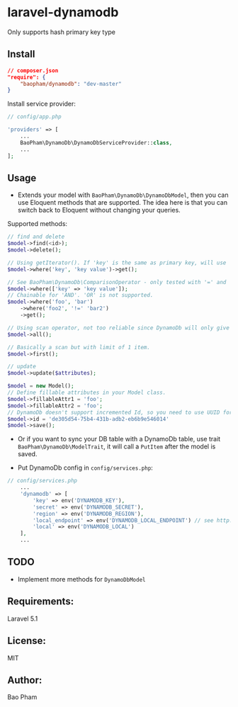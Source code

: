 laravel-dynamodb
================
Only supports hash primary key type

Install
------

~~~json
// composer.json
"require": {
    "baopham/dynamodb": "dev-master"
}
~~~

Install service provider:

~~~php
// config/app.php

'providers' => [
    ...
    BaoPham\DynamoDb\DynamoDbServiceProvider::class,
    ...
];
~~~

Usage
-----
* Extends your model with `BaoPham\DynamoDb\DynamoDbModel`, then you can use Eloquent methods that are supported. The idea here is that you can switch back to Eloquent without changing your queries.  

Supported methods:

~~~php
// find and delete
$model->find(<id>);
$model->delete();

// Using getIterator(). If 'key' is the same as primary key, will use 'Query', otherwise 'Scan'.
$model->where('key', 'key value')->get();

// See BaoPham\DynamoDb\ComparisonOperator - only tested with '=' and '!=' so far.
$model->where(['key' => 'key value']);
// Chainable for 'AND'. 'OR' is not supported.
$model->where('foo', 'bar')
    ->where('foo2', '!=' 'bar2')
    ->get();

// Using scan operator, not too reliable since DynamoDb will only give 1MB total of data.
$model->all();

// Basically a scan but with limit of 1 item.
$model->first();

// update
$model->update($attributes);

$model = new Model();
// Define fillable attributes in your Model class.
$model->fillableAttr1 = 'foo';
$model->fillableAttr2 = 'foo';
// DynamoDb doesn't support incremented Id, so you need to use UUID for the primary key.
$model->id = 'de305d54-75b4-431b-adb2-eb6b9e546014'
$model->save();
~~~

* Or if you want to sync your DB table with a DynamoDb table, use trait `BaoPham\DynamoDb\ModelTrait`, it will call a `PutItem` after the model is saved.

* Put DynamoDb config in `config/services.php`:

~~~php
// config/services.php
    ...
    'dynamodb' => [
        'key' => env('DYNAMODB_KEY'),
        'secret' => env('DYNAMODB_SECRET'),
        'region' => env('DYNAMODB_REGION'),
        'local_endpoint' => env('DYNAMODB_LOCAL_ENDPOINT') // see http://docs.aws.amazon.com/amazondynamodb/latest/developerguide/Tools.DynamoDBLocal.html
        'local' => env('DYNAMODB_LOCAL')
    ],
    ...
~~~

TODO
----
* Implement more methods for `DynamoDbModel`


Requirements:
-------------
Laravel 5.1

License:
--------
MIT

Author:
-------
Bao Pham
